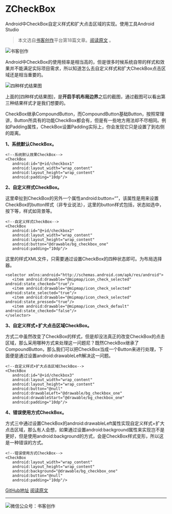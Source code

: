 # ZCheckBox
Android中CheckBox自定义样式和扩大点击区域的实现。使用工具Android Studio

>本文选自[书客创作](http://www.ibooker.cc)平台第18篇文章。[阅读原文](http://www.ibooker.cc/article/18/detail) 。

![书客创作](http://upload-images.jianshu.io/upload_images/3480018-5ccf011feef834fb..jpg?imageMogr2/auto-orient/strip%7CimageView2/2/w/1240)

​Android中CheckBox的使用频率是相当高的，但是很多时候系统自带的样式和效果并不能满足实际项目需求，所以知道怎么去自定义样式和扩大CheckBox点击区域还是相当重要的。

![四种样式结果图](http://upload-images.jianshu.io/upload_images/3480018-b7f599f35cb659a7..jpg?imageMogr2/auto-orient/strip%7CimageView2/2/w/1240)

上面的[四种样式结果图]，是**开启手机布局边界**之后的截图，通过截图可以看出第三种结果样式才是我们想要的。

CheckBox继承CompoundButton，而CompoundButton基础Button，按照常理讲，Button所具有的功能CheckBox都会有，但是有一些地方用法却不尽相同。例如Padding属性，CheckBox设置Padding实际上，你会发现它只是设置了到右侧的距离。

**1、系统默认CheckBox。**
```
<!--系统默认效果CheckBox-->
<CheckBox
   android:id="@+id/checkbox1"
   android:layout_width="wrap_content"
   android:layout_height="wrap_content"
   android:padding="10dp"/>
```
**2、自定义样式CheckBox。**

这里牵扯到CheckBox的另外一个属性android:button=“”，该属性是用来设置CheckBox的button样式（非专业说法），这里的button样式包括，状态如选中，按下等，样式如背景等。
```
<!--自定义样式CheckBox-->
<CheckBox
   android:id="@+id/checkbox2"
   android:layout_width="wrap_content"
   android:layout_height="wrap_content"
   android:button="@drawable/bg_checkbox_one"
   android:padding="10dp"/>
```
这里的样式XML文件，只需要通过<selector>设置CheckBox的四种状态即可。<selector>为布局选择器。
```
<selector xmlns:android="http://schemas.android.com/apk/res/android">
   <item android:drawable="@mipmap/icon_check_selected" android:state_checked="true"/>
   <item android:drawable="@mipmap/icon_check_selected" android:state_selected="true"/>
   <item android:drawable="@mipmap/icon_check_selected" android:state_pressed="true"/>
   <item android:drawable="@mipmap/icon_check_default" android:state_checked="false"/>
</selector>
```
**3、自定义样式+扩大点击区域CheckBox。**

方式二中虽然改变了CheckBox的样式，但是却没法真正的改变CheckBox的点击区域，那么采用哪种方式来处理这一问题尼？既然CheckBox继承了CompoundButton，那么我们可以把CheckBox当成一个Button来进行处理，下面便是通过设置android:drawableLeft解决这一问题。
```
<!--自定义样式+扩大点击区域CheckBox-->
<CheckBox
   android:id="@+id/checkbox3"
   android:layout_width="wrap_content"
   android:layout_height="wrap_content"
   android:button="@null"
   android:drawableLeft="@drawable/bg_checkbox_one"
   android:drawableStart="@drawable/bg_checkbox_one"
   android:padding="10dp"/>
```
**4、错误使用方式CheckBox。**

方式三中通过设置CheckBox的android:drawableLeft属性实现自定义样式+扩大点击区域，那么有人会想，如果通过设置android:background属性来实现岂不是更好，但是使用android:background的方式，会是CheckBox样式变形，所以这是一种错误的方式。
```
<!--错误使用方式CheckBox-->
<CheckBox
   android:layout_width="wrap_content"
   android:layout_height="wrap_content"
   android:background="@drawable/bg_checkbox_one"
   android:button="@null"
   android:padding="10dp"/>
```
[GitHub地址](https://github.com/zrunker/ZCheckBox)
[阅读原文](http://www.ibooker.cc/article/18/detail) 

----------
![微信公众号：书客创作](http://upload-images.jianshu.io/upload_images/3480018-e2f13f71fa894197..jpg?imageMogr2/auto-orient/strip%7CimageView2/2/w/1240)
